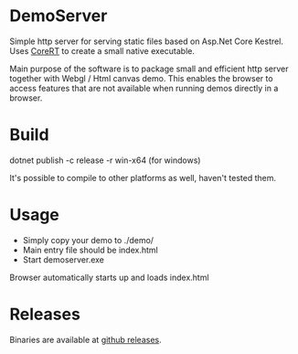 # DemoServer
Simple http server for serving static files based on Asp.Net Core Kestrel. Uses [CoreRT](https://github.com/dotnet/corert) to create a small native executable.

Main purpose of the software is to package small and efficient http server together with Webgl / Html canvas demo. This enables the browser to access features that are not available when running demos directly in a browser.

# Build
dotnet publish -c release -r win-x64 (for windows)

It's possible to compile to other platforms as well, haven't tested them.

# Usage
* Simply copy your demo to ./demo/
* Main entry file should be index.html
* Start demoserver.exe 

Browser automatically starts up and loads index.html

# Releases
Binaries are available at [github releases](https://github.com/poroo/DemoServer/releases).